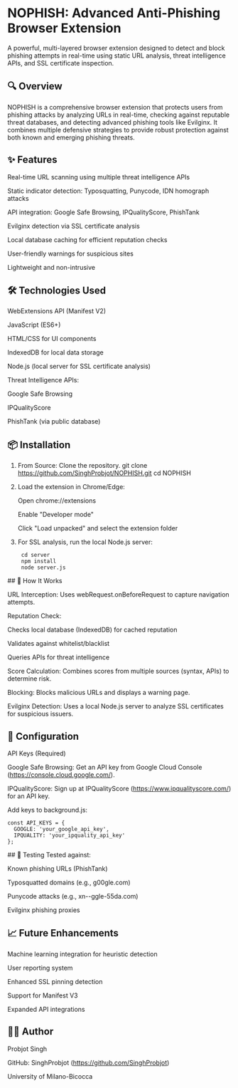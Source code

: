 # NOPHISH: Advanced Anti-Phishing Browser Extension

A powerful, multi-layered browser extension designed to detect and block phishing attempts in real-time using static URL analysis, threat intelligence APIs, and SSL certificate inspection.

## 🔍 Overview
NOPHISH is a comprehensive browser extension that protects users from phishing attacks by analyzing URLs in real-time, checking against reputable threat databases, and detecting advanced phishing tools like Evilginx. It combines multiple defensive strategies to provide robust protection against both known and emerging phishing threats.

## ✨ Features

Real-time URL scanning using multiple threat intelligence APIs
    
Static indicator detection: Typosquatting, Punycode, IDN homograph attacks

API integration: Google Safe Browsing, IPQualityScore, PhishTank

Evilginx detection via SSL certificate analysis

Local database caching for efficient reputation checks

User-friendly warnings for suspicious sites

Lightweight and non-intrusive

## 🛠️ Technologies Used

WebExtensions API (Manifest V2)

JavaScript (ES6+)

HTML/CSS for UI components

IndexedDB for local data storage

Node.js (local server for SSL certificate analysis)

Threat Intelligence APIs:

Google Safe Browsing

IPQualityScore

PhishTank (via public database)

## 📦 Installation

1. From Source:
Clone the repository.
    git clone https://github.com/SinghProbjot/NOPHISH.git
    cd NOPHISH
2. Load the extension in Chrome/Edge:

    Open chrome://extensions
    
    Enable "Developer mode"
    
    Click "Load unpacked" and select the extension folder

3. For SSL analysis, run the local Node.js server:

        cd server
        npm install
        node server.js


## 🚀 How It Works

URL Interception: Uses webRequest.onBeforeRequest to capture navigation attempts.

Reputation Check:

Checks local database (IndexedDB) for cached reputation

Validates against whitelist/blacklist

Queries APIs for threat intelligence

Score Calculation: Combines scores from multiple sources (syntax, APIs) to determine risk.

Blocking: Blocks malicious URLs and displays a warning page.

Evilginx Detection: Uses a local Node.js server to analyze SSL certificates for suspicious issuers.

## 🔧 Configuration

API Keys (Required)

Google Safe Browsing: Get an API key from Google Cloud Console (https://console.cloud.google.com/).

IPQualityScore: Sign up at IPQualityScore (https://www.ipqualityscore.com/) for an API key.

Add keys to background.js:
    
    const API_KEYS = {
      GOOGLE: 'your_google_api_key',
      IPQUALITY: 'your_ipquality_api_key'
    };
    
## 🧪 Testing
Tested against:

Known phishing URLs (PhishTank)

Typosquatted domains (e.g., g00gle.com)

Punycode attacks (e.g., xn--ggle-55da.com)

Evilginx phishing proxies

## 📈 Future Enhancements

Machine learning integration for heuristic detection

User reporting system

Enhanced SSL pinning detection

Support for Manifest V3

Expanded API integrations

## 👨‍💻 Author
Probjot Singh

GitHub: SinghProbjot (https://github.com/SinghProbjot)

University of Milano-Bicocca

